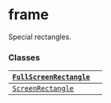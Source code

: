 # frame

Special rectangles.

### Classes

| [`FullScreenRectangle`](manim.mobject.frame.FullScreenRectangle.md#manim.mobject.frame.FullScreenRectangle)   |    |
|---------------------------------------------------------------------------------------------------------------|----|
| [`ScreenRectangle`](manim.mobject.frame.ScreenRectangle.md#manim.mobject.frame.ScreenRectangle)               |    |

